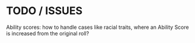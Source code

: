 # TODO / ISSUES

Ability scores: how to handle cases like racial traits, where an Ability Score is increased from the original roll?
